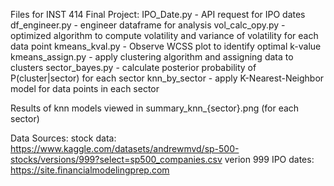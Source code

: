 Files for INST 414 Final Project:
IPO_Date.py - API request for IPO dates 
df_engineer.py - engineer dataframe for analysis
vol_calc_opy.py - optimized algorithm to compute volatility and variance of volatility for each data point
kmeans_kval.py - Observe WCSS plot to identify optimal k-value
kmeans_assign.py - apply clustering algorithm and assigning data to clusters
sector_bayes.py - calculate posterior probability of P(cluster|sector) for each sector
knn_by_sector -  apply K-Nearest-Neighbor model for data points in each sector

Results of knn models viewed in summary_knn_{sector}.png (for each sector)

Data Sources: 
stock data: https://www.kaggle.com/datasets/andrewmvd/sp-500-stocks/versions/999?select=sp500_companies.csv verion 999
IPO dates: https://site.financialmodelingprep.com

